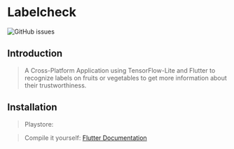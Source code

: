 # Labelcheck

![GitHub issues](https://img.shields.io/github/issues/phibr0/labelcheck?style=flat-square)
## Introduction

>A Cross-Platform Application using TensorFlow-Lite and Flutter to recognize labels on fruits or vegetables to get more information about their trustworthiness.

## Installation

>Playstore:

>Compile it yourself: [Flutter Documentation](https://flutter.dev/docs/deployment/android#building-the-app-for-release)
